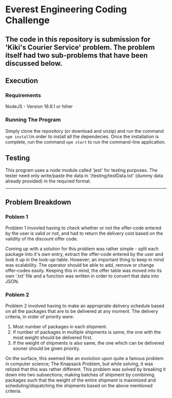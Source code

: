 # Everest Engineering Coding Challenge
The code in this repository is submission for 'Kiki's Courier Service' problem. The problem itself had two sub-problems that have been discussed below. 
---
## Execution

### Requirements
NodeJS - Version 16.9.1 or hiher


### Running The Program
Simply clone the repository (or download and unzip) and run the command ```npm install```in order to install all the dependecies. Once the installation is complete, run the command ```npm start``` to run the command-line application.

## Testing
This program uses a node module called 'jest' for testing purposes. The tester need only write/paste the data in '/testing/testData.txt' (dummy data already provided) in the requried format.

---

## Problem Breakdown

### Poblem 1
Problem 1 invovled having to check whether or not the offer-code entered by the user is valid or not, and had to return the delivery cost based on the validity of the discount offer code.

Coming up with a solution for this problem was rather simple - split each package into it's own entry, extract the offer-code entered by the user and look it up in the look-up-table.
However; an important thing to keep in mind was scalability. The operator should be able to add, remove or change offer-codes easily. Keeping this in mind, the offer table was moved into its own '.txt' file and a function was written in order to convert that data into JSON.

### Poblem 2
Problem 2 involved having to make an appropriate delivery schedule based on all the packages that are to be delivered at any moment. The delivery criteria, in order of priority were:
1) Most number of packages in each shipment.
2) If number of packages in multiple shipments is same, the one with the most weight should be delivered first.
3) If the weight of shipments is also same, the one which can be delivered sooner should be given priority.

On the surface, this seemed like an evolution upon quite a famous problem in computer science; The Knapsack Problem, but while solving, it was relized that this was rather different. 
This problem was solved by breaking it down into two subsections; making batches of shipment by combining packages such that the weight of the entire shipment is maximized and scheduling/dispatching the shipments based on the above mentioned criteria. 
